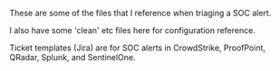 These are some of the files that I reference when triaging a SOC alert.

I also have some 'clean' etc files here for configuration reference.

Ticket templates (Jira) are for SOC alerts in CrowdStrike, ProofPoint, QRadar, Splunk, and SentinelOne. 
